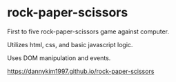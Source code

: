 # rock-paper-scissors

First to five rock-paper-scissors game against computer.

Utilizes html, css, and basic javascript logic.

Uses DOM manipulation and events.

https://dannykim1997.github.io/rock-paper-scissors

